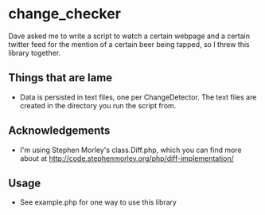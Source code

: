 change_checker
==============

Dave asked me to write a script to watch a certain webpage and a certain twitter feed for the mention of a certain beer being
tapped, so I threw this library together.

## Things that are lame

* Data is persisted in text files, one per ChangeDetector. The text files are created in the directory you run the script from.

## Acknowledgements

* I'm using Stephen Morley's class.Diff.php, which you can find more about at http://code.stephenmorley.org/php/diff-implementation/

## Usage

* See example.php for one way to use this library